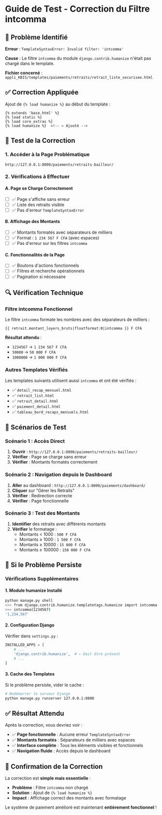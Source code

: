 # Guide de Test - Correction du Filtre intcomma

## 🐛 **Problème Identifié**

**Erreur** : `TemplateSyntaxError: Invalid filter: 'intcomma'`

**Cause** : Le filtre `intcomma` du module `django.contrib.humanize` n'était pas chargé dans le template.

**Fichier concerné** : `appli_KBIS/templates/paiements/retraits/retrait_liste_securisee.html`

## ✅ **Correction Appliquée**

Ajout de `{% load humanize %}` au début du template :

```django
{% extends 'base.html' %}
{% load static %}
{% load core_extras %}
{% load humanize %}  <!-- ← Ajouté -->
```

## 🧪 **Test de la Correction**

### **1. Accéder à la Page Problématique**
```
http://127.0.0.1:8000/paiements/retraits-bailleur/
```

### **2. Vérifications à Effectuer**

#### **A. Page se Charge Correctement**
- [ ] ✅ Page s'affiche sans erreur
- [ ] ✅ Liste des retraits visible
- [ ] ✅ Pas d'erreur `TemplateSyntaxError`

#### **B. Affichage des Montants**
- [ ] ✅ Montants formatés avec séparateurs de milliers
- [ ] ✅ Format : `1 234 567 F CFA` (avec espaces)
- [ ] ✅ Pas d'erreur sur les filtres `intcomma`

#### **C. Fonctionnalités de la Page**
- [ ] ✅ Boutons d'actions fonctionnels
- [ ] ✅ Filtres et recherche opérationnels
- [ ] ✅ Pagination si nécessaire

## 🔍 **Vérification Technique**

### **Filtre intcomma Fonctionnel**
Le filtre `intcomma` formate les nombres avec des séparateurs de milliers :

```django
{{ retrait.montant_loyers_bruts|floatformat:0|intcomma }} F CFA
```

**Résultat attendu** :
- `1234567` → `1 234 567 F CFA`
- `50000` → `50 000 F CFA`
- `1000000` → `1 000 000 F CFA`

### **Autres Templates Vérifiés**
Les templates suivants utilisent aussi `intcomma` et ont été vérifiés :
- ✅ `detail_recap_mensuel.html`
- ✅ `retrait_list.html`
- ✅ `retrait_detail.html`
- ✅ `paiement_detail.html`
- ✅ `tableau_bord_recaps_mensuels.html`

## 🎯 **Scénarios de Test**

### **Scénario 1 : Accès Direct**
1. **Ouvrir** : `http://127.0.0.1:8000/paiements/retraits-bailleur/`
2. **Vérifier** : Page se charge sans erreur
3. **Vérifier** : Montants formatés correctement

### **Scénario 2 : Navigation depuis le Dashboard**
1. **Aller** au dashboard : `http://127.0.0.1:8000/paiements/dashboard/`
2. **Cliquer** sur "Gérer les Retraits"
3. **Vérifier** : Redirection correcte
4. **Vérifier** : Page fonctionnelle

### **Scénario 3 : Test des Montants**
1. **Identifier** des retraits avec différents montants
2. **Vérifier** le formatage :
   - Montants < 1000 : `500 F CFA`
   - Montants ≥ 1000 : `1 500 F CFA`
   - Montants ≥ 10000 : `15 000 F CFA`
   - Montants ≥ 100000 : `150 000 F CFA`

## 🚨 **Si le Problème Persiste**

### **Vérifications Supplémentaires**

#### **1. Module humanize Installé**
```bash
python manage.py shell
>>> from django.contrib.humanize.templatetags.humanize import intcomma
>>> intcomma(1234567)
'1,234,567'
```

#### **2. Configuration Django**
Vérifier dans `settings.py` :
```python
INSTALLED_APPS = [
    # ...
    'django.contrib.humanize',  # ← Doit être présent
    # ...
]
```

#### **3. Cache des Templates**
Si le problème persiste, vider le cache :
```bash
# Redémarrer le serveur Django
python manage.py runserver 127.0.0.1:8000
```

## ✅ **Résultat Attendu**

Après la correction, vous devriez voir :

- ✅ **Page fonctionnelle** : Aucune erreur `TemplateSyntaxError`
- ✅ **Montants formatés** : Séparateurs de milliers avec espaces
- ✅ **Interface complète** : Tous les éléments visibles et fonctionnels
- ✅ **Navigation fluide** : Accès depuis le dashboard

## 🎉 **Confirmation de la Correction**

La correction est **simple mais essentielle** :
- **Problème** : Filtre `intcomma` non chargé
- **Solution** : Ajout de `{% load humanize %}`
- **Impact** : Affichage correct des montants avec formatage

Le système de paiement amélioré est maintenant **entièrement fonctionnel** !
